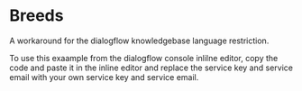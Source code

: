 # Breeds

A workaround for the dialogflow knowledgebase language restriction.

To use this exaample from the dialogflow console inlilne editor, copy the code and paste it in the inline editor and replace the service key and service email with your own service key and service email.
